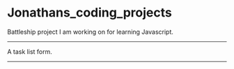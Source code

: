 # Jonathans_coding_projects

Battleship project I am working on for learning Javascript. <br><hr>
A task list form.<br><hr>


